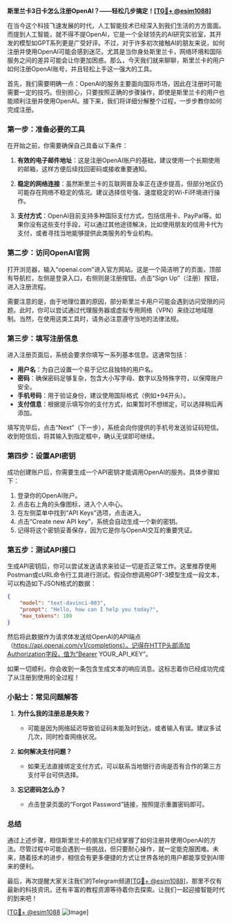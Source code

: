 **斯里兰卡3日卡怎么注册OpenAI？——轻松几步搞定！[[TG💪+ @esim1088](https://t.me/s/esim1088)]**

在当今这个科技飞速发展的时代，人工智能技术已经深入到我们生活的方方面面。而提到人工智能，就不得不提OpenAI，它是一个全球领先的AI研究实验室，其开发的模型如GPT系列更是广受好评。不过，对于许多初次接触AI的朋友来说，如何注册并使用OpenAI可能会感到迷茫。尤其是当你身处斯里兰卡，网络环境和国际服务之间的差异可能会让你更加困惑。那么，今天我们就来聊聊，斯里兰卡的用户如何注册OpenAI账号，并且轻松上手这一强大的工具。

首先，我们需要明确一点：OpenAI的服务主要面向国际市场，因此在注册时可能需要一定的技巧。但别担心，只要按照正确的步骤操作，即使是斯里兰卡的用户也能顺利注册并使用OpenAI。接下来，我们将详细分解整个过程，一步步教你如何完成注册。

### 第一步：准备必要的工具

在开始之前，你需要确保自己具备以下条件：

1. **有效的电子邮件地址**：这是注册OpenAI账户的基础，建议使用一个长期使用的邮箱，这样方便后续找回密码或接收重要通知。
   
2. **稳定的网络连接**：虽然斯里兰卡的互联网普及率正在逐步提高，但部分地区仍可能存在网络不稳定的情况。建议选择信号强、速度稳定的Wi-Fi环境进行操作。

3. **支付方式**：OpenAI目前支持多种国际支付方式，包括信用卡、PayPal等。如果你没有这些支付手段，可以通过其他途径解决，比如使用朋友的信用卡代为支付，或者寻找当地能够提供此类服务的专业机构。

### 第二步：访问OpenAI官网

打开浏览器，输入“openai.com”进入官方网站。这是一个简洁明了的页面，顶部有导航栏，左侧是登录入口，右侧则是注册按钮。点击“Sign Up”（注册）按钮，进入注册流程。

需要注意的是，由于地理位置的原因，部分斯里兰卡用户可能会遇到访问受限的问题。此时，你可以尝试通过代理服务器或虚拟专用网络（VPN）来绕过地域限制。当然，在使用这类工具时，请务必注意遵守当地的法律法规。

### 第三步：填写注册信息

进入注册页面后，系统会要求你填写一系列基本信息。这通常包括：

- **用户名**：为自己设置一个易于记忆且独特的用户名。
- **密码**：确保密码足够复杂，包含大小写字母、数字以及特殊字符，以保障账户安全。
- **手机号码**：用于验证身份，建议使用国际格式（例如+94开头）。
- **支付信息**：根据提示填写你的支付方式，如果暂时不想绑定，可以选择稍后再添加。

填写完毕后，点击“Next”（下一步），系统会向你提供的手机号发送验证码短信。收到短信后，将其输入到指定框中，确认无误即可继续。

### 第四步：设置API密钥

成功创建账户后，你需要生成一个API密钥才能调用OpenAI的服务。具体步骤如下：

1. 登录你的OpenAI账户。
2. 点击右上角的头像图标，进入个人中心。
3. 在左侧菜单中找到“API Keys”选项，点击进入。
4. 点击“Create new API key”，系统会自动生成一个新的密钥。
5. 记得将这个密钥妥善保存，因为它是你与OpenAI交互的重要凭证。

### 第五步：测试API接口

生成API密钥后，你可以尝试发送请求来验证一切是否正常工作。这里推荐使用Postman或cURL命令行工具进行测试。假设你想调用GPT-3模型生成一段文本，可以构造如下JSON格式的数据：

```json
{
    "model": "text-davinci-003",
    "prompt": "Hello, how can I help you today?",
    "max_tokens": 100
}
```

然后将此数据作为请求体发送给OpenAI的API端点（https://api.openai.com/v1/completions）。记得在HTTP头部添加Authorization字段，值为“Bearer YOUR_API_KEY”。

如果一切顺利，你会收到一条包含生成文本的响应消息。这标志着你已经成功完成了从注册到使用的全过程！

### 小贴士：常见问题解答

1. **为什么我的注册总是失败？**
   - 可能是因为网络延迟导致验证码未能及时到达，或者输入有误。建议多试几次，同时检查网络状况。

2. **如何解决支付问题？**
   - 如果无法直接绑定支付方式，可以联系当地银行咨询是否有合作的第三方支付平台可供选择。

3. **忘记密码怎么办？**
   - 点击登录页面的“Forgot Password”链接，按照提示重置密码即可。

### 总结

通过上述步骤，相信斯里兰卡的朋友们已经掌握了如何注册并使用OpenAI的方法。尽管过程中可能会遇到一些挑战，但只要耐心操作，就一定能克服困难。未来，随着技术的进步，相信会有更多便捷的方式让世界各地的用户都能享受到AI带来的便利。

最后，再次提醒大家关注我们的Telegram频道[[TG💪+ @esim1088](https://t.me/s/esim1088)]，那里不仅有最新的科技资讯，还有丰富的教程资源等待着你去探索。让我们一起迎接智能时代的到来吧！

[[TG💪+ @esim1088](https://t.me/s/esim1088) ![Image](https://i.postimg.cc/4NQfJmqS/Snipaste-2025-05-13-00-14-12.png)]